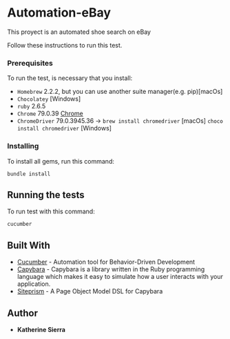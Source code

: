 # Automation-eBay
This proyect is an automated shoe search on eBay

Follow these instructions to run this test.

### Prerequisites
To run the test, is necessary that you install:
 - `Homebrew` 2.2.2, but you can use another suite manager(e.g. pip)[macOs]
 - `Chocolatey` [Windows]
 - `ruby` 2.6.5
 - `Chrome` 79.0.39 [Chrome](https://www.google.com/intl/es/chrome/)
 - `ChromeDriver` 79.0.3945.36 ->
  ``` brew install chromedriver ``` [macOs]
  ``` choco install chromedriver ``` [Windows]
 
### Installing

To install all gems, run this command:

```
bundle install
```

## Running the tests

To run test with this command:
```
cucumber
```

## Built With
* [Cucumber](https://cucumber.io/tools/cucumber-open/) - Automation tool for Behavior-Driven Development
* [Capybara](http://teamcapybara.github.io/capybara/) - Capybara is a library written in the Ruby programming language which makes it easy to simulate how a user interacts with your application.
* [Siteprism](https://github.com/site-prism/site_prism) - A Page Object Model DSL for Capybara

## Author
* **Katherine Sierra** 